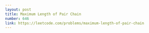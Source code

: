 ```yaml
---
layout: post
title: Maximum Length of Pair Chain
number: 646
link: https://leetcode.com/problems/maximum-length-of-pair-chain
---
```

